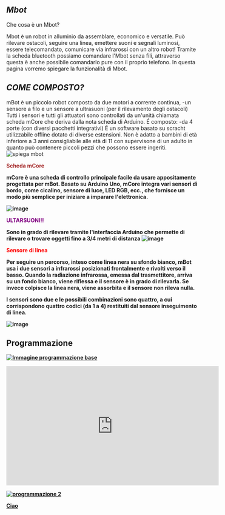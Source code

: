 ## *Mbot*
Che cosa è un Mbot?


Mbot è un robot in alluminio da assemblare, economico e versatile. Può rilevare ostacoli, seguire una linea, emettere suoni e segnali luminosi, essere telecomandato, comunicare via infrarossi con un altro robot!
Tramite la scheda bluetooth possiamo comandare l'Mbot senza fili, attraverso questa è anche possibile comandarlo pure con il proprio telefono.
In questa pagina vorremo spiegare la funzionalità di Mbot.


## *COME COMPOSTO?*

mBot è un piccolo robot composto da due motori a corrente continua, 
-un sensore a filo e un sensore a ultrasuoni (per il rilevamento degli ostacoli)
Tutti i sensori e tutti gli attuatori sono controllati da un'unità  chiamata scheda mCore che deriva dalla nota scheda di Arduino. 
É composto:
 -da 4 porte (con diversi pacchetti integrativi)
É un software basato su scracht utilizzabile offline dotato di diverse estensioni. Non è adatto a bambini di età inferiore a 3 anni consigliabile alle età di 11 con supervisone di un adulto in quanto può contenere piccoli pezzi che possono essere ingeriti.
![spiega mbot](https://user-images.githubusercontent.com/102225228/161949140-18825c2a-165e-4cce-8eeb-551fc8ecc8f1.jpg)



<b>
  <span style="color:brown">  Scheda mCore </span>
  <b>

mCore è una scheda di controllo principale facile da usare appositamente progettata per mBot. Basato su Arduino Uno, mCore integra vari sensori di bordo, come cicalino, sensore di luce, LED RGB, ecc., che fornisce un modo più semplice per iniziare a imparare l'elettronica.

![image](https://user-images.githubusercontent.com/102225228/160809503-b69ec555-6f94-4275-a18d-8dab5bb0e8f6.png)


<b>
  <span style="color:purple">  ULTARSUONI!! </span>
  <b>

Sono in grado di rilevare tramite l'interfaccia Arduino che permette di rilevare o trovare oggetti fino a 3/4 metri di distanza
![image](https://user-images.githubusercontent.com/102225228/160808366-ecb01783-d8d5-47be-a2fe-6cd9e0cb5071.png)

<b>
  <span style="color:red">  Sensore di linea </span>
  <b>
    
 Per seguire un percorso, inteso come linea nera su sfondo bianco, mBot usa i due sensori a infrarossi posizionati frontalmente e rivolti verso il basso. Quando la radiazione infrarossa, emessa dal trasmettitore, arriva su un fondo bianco, viene riflessa e il sensore è in grado di rilevarla. Se invece colpisce la linea nera, viene assorbita e il sensore non rileva nulla.

I sensori sono due e le possibili combinazioni sono quattro, a cui corrispondono quattro codici (da 1 a 4) restituiti dal sensore inseguimento di linea.
   
    


![image](https://user-images.githubusercontent.com/102225018/161950790-8626c2ec-5b3f-4769-90d8-0dad367b804f.png)

    
     
  
    
## Programmazione
  [![Immagine programmazione base](https://user-images.githubusercontent.com/102225018/164216622-a88e0153-ffc9-4e9b-a7eb-01bcdf2ccfc6.png)](https://user-images.githubusercontent.com/102225018/164216622-a88e0153-ffc9-4e9b-a7eb-01bcdf2ccfc6.png)
  
    
    

    

    
    
    
    
    
    
    

  <iframe width="560" height="315" src="https://www.youtube.com/embed/EKV9ozuJ7LI" title="YouTube video player" frameborder="0" allow="accelerometer; autoplay; clipboard-write; encrypted-media; gyroscope; picture-in-picture" allowfullscreen></iframe>
    
 
[![programmazione 2](https://user-images.githubusercontent.com/102225018/165496878-377a5e34-8f1b-4bbd-b249-4f5f2857cfa1.png)](https://user-images.githubusercontent.com/102225018/165496878-377a5e34-8f1b-4bbd-b249-4f5f2857cfa1.png)

    

[Ciao](https://www.makeblock.com/)
